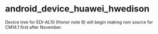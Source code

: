 # android_device_huawei_hwedison
Device tree for EDI-AL10 (Honor note 8)
will begin making rom source for CM14.1 first after November.
